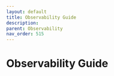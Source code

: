 ```yaml
---
layout: default
title: Observability Guide
description: 
parent: Observability
nav_order: 515
---
```


# Observability Guide